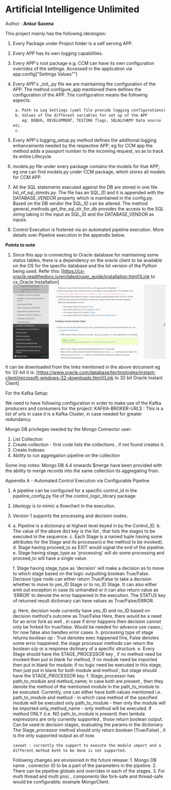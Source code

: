 # Artificial Intelligence Unlimited
Author : **Ankur Saxena**

This project mainly has the following ideologies:

1. Every Package under Project folder is a self serving APP.
2. Every APP has its own logging capabilities.
3. Every APP's root package e.g. CCM can have its own configuration overrides of the settings.
   Accessed in the application via app.config["Settings Values""]
4. Every APP's \__init__.py file we are maintaining the configuration of the 
   APP. The method configure_app mentioned there defines the configuration of the APP.
   The configuration means the following aspects:
   
        a. Path to Log Settings (yaml file provide logging configurations)
        b. Values of the different variables for set up of the APP 
           eg: DEBUG, DEVELOPMENT, TESTING flags, SQLALCHEMY Data source etc.
        c.  
5. Every APP's logging_setup.py method defines the additional logging enhancements
   needed by the respective APP; eg for CCM app the method adds a passport number to
   the incoming request, so as to track its entire Lifecycle.
6. models.py file under every package contains the models for that APP; eg one can find
models.py under CCM package, which stores all models for CCM APP.  
7. All the SQL statements executed against the DB are stored in one file list_of_sql_stmnts.py.
   The file has an SQL_ID and it is appended with the DATABASE_VENDOR property which is maintained
   in the config.py. Based on the DB vendor the SQL_ID can be altered. The method general_methods.get_the_sql_str_for_db
   provides the access to the SQL string taking in the input as SQL_ID and the DATABASE_VENDOR as inputs.
8. Control Execution is fostered via an automated pipeline execution. More details over Pipeline execution in the 
   appendix below.

**Points to note**
1. Since this app is connecting to Oracle database for maintaining some status tables,
there is a dependency on the oracle client to be available on the OS for the specific 
database and the bit version of the Python being used.
Refer this: [https://cx-oracle.readthedocs.io/en/latest/user_guide/installation.html][Link to cx_Oracle Installation]
![Screenshot of above url](README-Screenshots/Oracle-Instant-Client.jpg?raw=true "Optional Title")

It can be downloaded from the links mentioned in the above document eg for 32-bit it is:
[https://www.oracle.com/database/technologies/instant-client/microsoft-windows-32-downloads.html][Link to 32 bit Oracle Instant Client]



[Link to cx_Oracle Installation]: https://cx-oracle.readthedocs.io/en/latest/user_guide/installation.html
[Link to 32 bit Oracle Instant Client]: https://www.oracle.com/database/technologies/instant-client/microsoft-windows-32-downloads.html

For the Kafka Setup:

We need to have following configuration in order to make use of the Kafka producers and consumers 
for the project:
    KAFKA-BROKER-URLS : This is a list of urls in case it is a Kafka Cluster, in case needed for greater redundancy.


Mongo DB privileges needed by the Mongo Connector user:
1. List Collection
2. Create collection - first code lists the collections , if not found creates it.
3. Create Indexes
4. Ability to run aggregation pipeline on the collection

Some imp notes:
Mongo DB 4.4 onwards $merge have been provided with the ability to merge records into the
same collection its aggregating from.

Appendix A - Automated Control Execution via Configurable Pipeline

1. A pipeline can be configured for a specific control_id in the pipeline_config.py file of the
   control_logic_library package.
2. Ideology is to mimic a flowchart in the execution.
3. Version 1 supports the processing and decision nodes.
4. 
    a. Pipeline is a dictionary at highest level keyed in by the Control_ID.
    b. The value of the above dict key is the list , that lists the stages to be
       executed in the sequence.
    c. Each Stage is a named tuple having some attributes for the Stage and its 
       processor(i.e the method to be invoked). 
    d. Stage having proceed_to as EXIT would signal the end of the pipeline. 
    e. Stage having stage_type as 'processing' will do some processing and proceed_to will have a single value.
    
    f. Stage having stage_type as 'decision' will make a decision as to move to which stage based on the logic
       outputting boolean True/False. Decision type node can either return True/False to take a decision whether to move to 
       yes_ID Stage or to no_ID Stage. It can also either emit out exception in case its unhandled 
       or it can also return value as 'ERROR' to denote the error happened in the execution.
       The STATUS key of returned result dictionary can have values as True/False/ERROR.
       
    g. Here, decision node currently have yes_ID and no_ID based on decision method's outcome as True/False
       Here, there would be a need for an error fork as well , in case if error happens then 
       decision cannot only be forked for true/false. Would be needed for advance use cases.; for now false also handles error cases.
    h. processing type of stage returns boolean op : True denotes exec happened fine, False denotes some error happened.
       the stage processor methods can return the boolean o/p or a response dictinary of a specific structure.
    e. Every Stage should have the STAGE_PROCESSOR key , if no method need be invoked then put in blank for method,
       if no module need be imported then put in blank for module; if no logic need be executed in this stage,
       then just put in blank for both module and method ; but stage should have the STAGE_PROCESSOR key.
    f. Stage_processor has path_to_module and method_name; in case both are present , then they denote
       the method of the mentioned module in the path_to_module to be executed. Currently, one can either have both values
       mentioned i.e. 
       path_to_module and method - in which case method of the specified module will be executed
       only path_to_module - then only the module will be imported
       only_method_name - only method will be executed. If method ONLY (i.e. NO path_to_module is present) 
                          then lambda expressions are only currently supported , those return boolean output.
                          Can be used in decision stages, evaluating the params in the dictionary.
       The Stage_processor method should only return boolean (True/False) , it is the only supported output as of now.
       
       
       caveat : currently the support to execute the module import and a different method both to be done is not supported.
    
    
    Following changes are envisioned in the future release:
        1. Mongo DB name , connector ID to be a part of the parameters in the pipeline.
        2. There can be pipeline globals and overrides in each of the stages.
        3. For multi thread and multi proc , components like fork-safe and thread-safe would be configurable; example MongoClient.